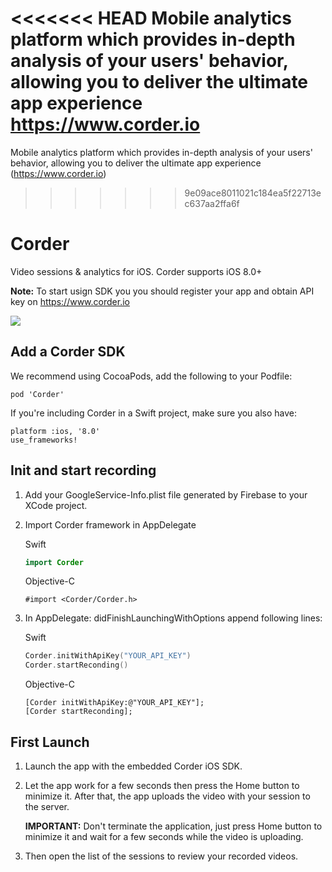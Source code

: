 <<<<<<< HEAD
Mobile analytics platform which provides in-depth analysis of your users' behavior, allowing you to deliver the ultimate app experience https://www.corder.io
=======
Mobile analytics platform which provides in-depth analysis of your users' behavior, allowing you to deliver the ultimate app experience (https://www.corder.io)
>>>>>>> 9e09ace8011021c184ea5f22713ec637aa2ffa6f

Corder
===
Video sessions &amp; analytics for iOS. Corder supports iOS 8.0+

**Note:** To start usign SDK you you should register your app and obtain API key on https://www.corder.io

![](https://www.corder.io/content/corder-demo.gif)

Add a Corder SDK
---

We recommend using CocoaPods, add the following to your Podfile:

```
pod 'Corder'
```
If you're including Corder in a Swift project, make sure you also have:

```
platform :ios, '8.0'
use_frameworks!
```

Init and start recording
---

1. Add your GoogleService-Info.plist file generated by Firebase to your XCode project.

2. Import Corder framework in AppDelegate

    Swift
    ```swift
    import Corder
    ```

    Objective-C
    ```objc
    #import <Corder/Corder.h>
    ```

3. In AppDelegate: didFinishLaunchingWithOptions append following lines:

    Swift
    ```swift
    Corder.initWithApiKey("YOUR_API_KEY")
    Corder.startReconding()
    ```

    Objective-C
    ```objc
    [Corder initWithApiKey:@"YOUR_API_KEY"];
    [Corder startReconding];
    ```

First Launch
---

1. Launch the app with the embedded Corder iOS SDK.
2. Let the app work for a few seconds then press the Home button to minimize it. After that, the app uploads the video with your session to the server.
    
    **IMPORTANT:** Don't terminate the application, just press Home button to minimize it and wait for a few seconds while the video is uploading.
3. Then open the list of the sessions to review your recorded videos.
